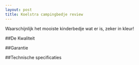 ```yaml
---
layout: post
title: Koelstra campingbedje review
---
```


Waarschijnlijk het mooiste kinderbedje wat er is, zeker in kleur!

##De Kwaliteit

##Garantie

##Technische specificaties